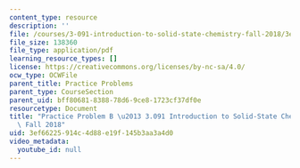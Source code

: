 ```yaml
---
content_type: resource
description: ''
file: /courses/3-091-introduction-to-solid-state-chemistry-fall-2018/3ef66225914c4d88e19f145b3aa3a4d0_MIT3_091F18_PPB.pdf
file_size: 138360
file_type: application/pdf
learning_resource_types: []
license: https://creativecommons.org/licenses/by-nc-sa/4.0/
ocw_type: OCWFile
parent_title: Practice Problems
parent_type: CourseSection
parent_uid: bff80681-8388-78d6-9ce8-1723cf37df0e
resourcetype: Document
title: "Practice Problem B \u2013 3.091 Introduction to Solid-State Chemistry \u2013\
  \ Fall 2018"
uid: 3ef66225-914c-4d88-e19f-145b3aa3a4d0
video_metadata:
  youtube_id: null
---
```

